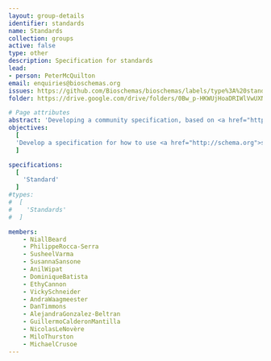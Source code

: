 ```yaml
---
layout: group-details
identifier: standards
name: Standards
collection: groups
active: false
type: other
description: Specification for standards
lead: 
- person: PeterMcQuilton
email: enquiries@bioschemas.org
issues: https://github.com/Bioschemas/bioschemas/labels/type%3A%20standard
folder: https://drive.google.com/drive/folders/0Bw_p-HKWUjHoaDRIWlVwUXNJcHM

# Page attributes
abstract: 'Developing a community specification, based on <a href="http://schema.org">schema.org</a>, for standards in the Life Sciences.'
objectives:
  [
  'Develop a specification for how to use <a href="http://schema.org">schema.org</a> to describe standards within the Life Sciences.'
  ]

specifications:
  [  
    'Standard'
  ]
#types:
#  [  
#    'Standards'
#  ]

members:
    - NiallBeard
    - PhilippeRocca-Serra
    - SusheelVarma
    - SusannaSansone
    - AnilWipat
    - DominiqueBatista
    - EthyCannon
    - VickySchneider
    - AndraWaagmeester
    - DanTimmons
    - AlejandraGonzalez-Beltran
    - GuillermoCalderonMantilla
    - NicolasLeNovère
    - MiloThurston
    - MichaelCrusoe
---
```

